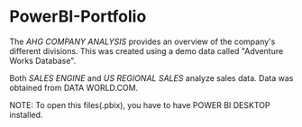 # PowerBI-Portfolio
 
The *AHG COMPANY ANALYSIS* provides an overview of the company's different divisions. This was created using a demo data called "Adventure Works Database".

Both *SALES ENGINE* and *US REGIONAL SALES* analyze sales data. Data was obtained from DATA WORLD.COM.

NOTE: To open this files(.pbix), you have to have POWER BI DESKTOP installed.
